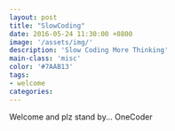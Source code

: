 ```yaml
---
layout: post
title: "SlowCoding"
date: 2016-05-24 11:30:00 +0800
image: '/assets/img/'
description: 'Slow Coding More Thinking'
main-class: 'misc'
color: '#7AAB13'
tags:
- welcome
categories:
---
```


Welcome and plz stand by...
OneCoder

